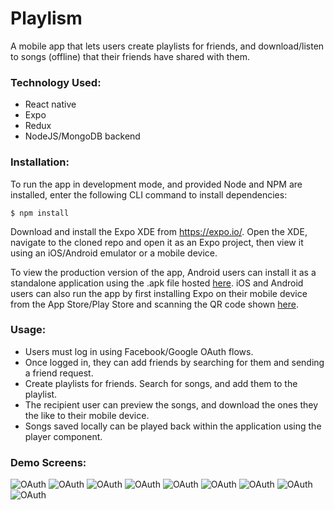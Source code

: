# Playlism

A mobile app that lets users create playlists for friends, and download/listen to songs (offline) that their friends have shared with them.

### Technology Used:

* React native
* Expo
* Redux
* NodeJS/MongoDB backend

### Installation:

To run the app in development mode, and provided Node and NPM are installed, enter the following CLI command to install dependencies:
```
$ npm install
```
Download and install the Expo XDE from https://expo.io/. Open the XDE, navigate to the cloned repo and open it as an Expo project, then view it using an iOS/Android emulator or a mobile device.

To view the production version of the app, Android users can install it as a standalone application using the .apk file hosted [here](https://exp-shell-app-assets.s3-us-west-1.amazonaws.com/android%2F%40tom-p-uk%2Fplaylism-2444acec-a66f-11e7-a861-0a580a78025d-signed.apk). iOS and Android users can also run the app by first installing Expo on their mobile device from the App Store/Play Store and scanning the QR code shown [here](https://expo.io/@tom-p-uk/Playlism).

### Usage:

* Users must log in using Facebook/Google OAuth flows.
* Once logged in, they can add friends by searching for them and sending a friend request.
* Create playlists for friends. Search for songs, and add them to the playlist.
* The recipient user can preview the songs, and download the ones they the like to their mobile device.
* Songs saved locally can be played back within the application using the player component.

### Demo Screens:

<img src="https://i.imgur.com/zT4lTAn.png" style="max-width: 340px" alt="OAuth">
<img src="https://i.imgur.com/WH5asrR.png" style="max-width: 340px" alt="OAuth">
<img src="https://i.imgur.com/a9PY6qg.png" style="max-width: 340px" alt="OAuth">
<img src="https://i.imgur.com/AfrXLHG.png" style="max-width: 340px" alt="OAuth">
<img src="https://i.imgur.com/Ar7p79l.png" style="max-width: 340px" alt="OAuth">
<img src="https://i.imgur.com/vgEOTDG.png" style="max-width: 340px" alt="OAuth">
<img src="https://i.imgur.com/mWCdst3.png" style="max-width: 340px" alt="OAuth">
<img src="https://i.imgur.com/YOPUafK.png" style="max-width: 340px" alt="OAuth">
<img src="https://i.imgur.com/J57THbt.png" style="max-width: 340px" alt="OAuth">

